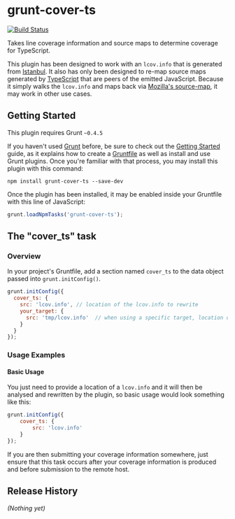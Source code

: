 # grunt-cover-ts
[![Build Status](https://travis-ci.org/kitsonk/grunt-cover-ts.svg)](https://travis-ci.org/kitsonk/grunt-cover-ts)

Takes line coverage information and source maps to determine coverage for TypeScript.

This plugin has been designed to work with an `lcov.info` that is generated from [Istanbul](https://gotwarlost.github.io/istanbul/).  It also has only been designed to re-map source maps generated by [TypeScript](http://www.typescriptlang.org/) that are peers of the emitted JavaScript.  Because it simply walks the `lcov.info` and maps back via [Mozilla's source-map](https://github.com/mozilla/source-map/), it may work in other use cases.

## Getting Started
This plugin requires Grunt `~0.4.5`

If you haven't used [Grunt](http://gruntjs.com/) before, be sure to check out the [Getting Started](http://gruntjs.com/getting-started) guide, as it explains how to create a [Gruntfile](http://gruntjs.com/sample-gruntfile) as well as install and use Grunt plugins. Once you're familiar with that process, you may install this plugin with this command:

```shell
npm install grunt-cover-ts --save-dev
```

Once the plugin has been installed, it may be enabled inside your Gruntfile with this line of JavaScript:

```js
grunt.loadNpmTasks('grunt-cover-ts');
```

## The "cover_ts" task

### Overview
In your project's Gruntfile, add a section named `cover_ts` to the data object passed into `grunt.initConfig()`.

```js
grunt.initConfig({
  cover_ts: {
    src: 'lcov.info', // location of the lcov.info to rewrite
    your_target: {
      src: 'tmp/lcov.info'  // when using a specific target, location of your lcov.info to rewrite
    }
  }
});
```

### Usage Examples

#### Basic Usage

You just need to provide a location of a `lcov.info` and it will then be analysed and rewritten by the plugin, so basic usage would look something like this:

```js
grunt.initConfig({
    cover_ts: {
        src: 'lcov.info'
    }
});
```

If you are then submitting your coverage information somewhere, just ensure that this task occurs after your coverage information is produced and before submission to the remote host.

## Release History
_(Nothing yet)_
